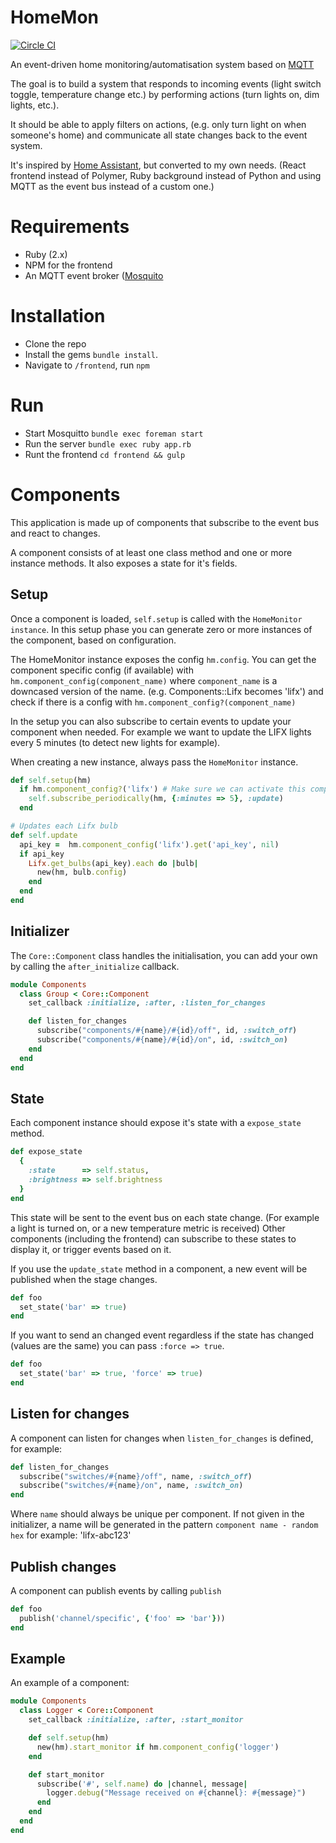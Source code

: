 # HomeMon
[![Circle CI](https://circleci.com/gh/matsimitsu/home_mon/tree/develop.svg?style=svg)](https://circleci.com/gh/matsimitsu/home_mon/tree/develop)

An event-driven home monitoring/automatisation system based on [MQTT](http://mqtt.org)

The goal is to build a system that responds to incoming events (light switch toggle, temperature change etc.)
by performing actions (turn lights on, dim lights, etc.).

It should be able to apply filters on actions, (e.g. only turn light on when someone's home)
and communicate all state changes back to the event system.

It's inspired by [Home Assistant](http://home-assistant.io), but converted to my own needs.
(React frontend instead of Polymer, Ruby background instead of Python and using MQTT as the event bus instead of a custom one.)

# Requirements

* Ruby (2.x)
* NPM for the frontend
* An MQTT event broker ([Mosquito](http://mosquitto.org)


# Installation

* Clone the repo
* Install the gems `bundle install`.
* Navigate to `/frontend`, run `npm`

# Run

* Start Mosquitto   `bundle exec foreman start`
* Run the server    `bundle exec ruby app.rb`
* Runt the frontend `cd frontend && gulp`


# Components

This application is made up of components that subscribe to the event bus and react to changes.

A component consists of at least one class method and one or more instance methods.
It also exposes a state for it's fields.

## Setup

Once a component is loaded, `self.setup` is called with the `HomeMonitor instance`.
In this setup phase you can generate zero or more instances of the component, based on configuration.

The HomeMonitor instance exposes the config `hm.config`. You can get the component specific config (if available) with `hm.component_config(component_name)` where `component_name` is a downcased version of the name. (e.g. Components::Lifx becomes 'lifx') and check if there is a config with `hm.component_config?(component_name)`

In the setup you can also subscribe to certain events to update your component when needed. For example we want to update the LIFX lights every 5 minutes (to detect new lights for example).

When creating a new instance, always pass the `HomeMonitor` instance.
``` ruby
def self.setup(hm)
  if hm.component_config?('lifx') # Make sure we can activate this component
    self.subscribe_periodically(hm, {:minutes => 5}, :update)
  end

# Updates each Lifx bulb
def self.update
  api_key =  hm.component_config('lifx').get('api_key', nil)
  if api_key
    Lifx.get_bulbs(api_key).each do |bulb|
      new(hm, bulb.config)
    end
  end
end
```
## Initializer
The `Core::Component` class handles the initialisation, you can add your own by calling the `after_initialize` callback.

``` ruby
module Components
  class Group < Core::Component
    set_callback :initialize, :after, :listen_for_changes

    def listen_for_changes
      subscribe("components/#{name}/#{id}/off", id, :switch_off)
      subscribe("components/#{name}/#{id}/on", id, :switch_on)
    end
  end
end
```

## State
Each component instance should expose it's state with a `expose_state` method.

``` ruby
def expose_state
  {
    :state      => self.status,
    :brightness => self.brightness
  }
end
```

This state will be sent to the event bus on each state change.
(For example a light is turned on, or a new temperature metric is received)
Other components (including the frontend) can subscribe to these states to
display it, or trigger events based on it.

If you use the `update_state` method in a component, a new event will be published when the stage changes.

``` ruby
def foo
  set_state('bar' => true)
end
```

If you want to send an changed event regardless if the state has changed (values are the same)
you can pass `:force => true`.

``` ruby
def foo
  set_state('bar' => true, 'force' => true)
end

```
## Listen for changes

A component can listen for changes when `listen_for_changes` is defined, for example:


``` ruby
def listen_for_changes
  subscribe("switches/#{name}/off", name, :switch_off)
  subscribe("switches/#{name}/on", name, :switch_on)
end
```

Where `name` should always be unique per component.
If not given in the initializer, a name will be generated in the pattern `component name - random hex`
for example: 'lifx-abc123'

## Publish changes

A component can publish events by calling `publish`


``` ruby
def foo
  publish('channel/specific', {'foo' => 'bar'}))
end

```

## Example
An example of a component:

``` ruby
module Components
  class Logger < Core::Component
    set_callback :initialize, :after, :start_monitor

    def self.setup(hm)
      new(hm).start_monitor if hm.component_config('logger')
    end

    def start_monitor
      subscribe('#', self.name) do |channel, message|
        logger.debug("Message received on #{channel}: #{message}")
      end
    end
  end
end
```
